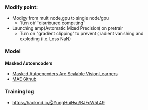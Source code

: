 
### Modify point:
- Modigy from multi node,gpu to single node/gpu
  - Turn off "distributed computing"  
- Launching amp(Automatic Mixed Precision) on pretrain 
  - Turn on "gradient clipping" to prevent gradient vanishing and exploding (i.e. Loss NaN)

### Model
#### Masked Autoencoders
- [Masked Autoencoders Are Scalable Vision Learners](https://arxiv.org/abs/2111.06377)
- [MAE Github](https://github.com/facebookresearch/mae)


### Training log
- https://hackmd.io/@YungHuiHsu/BJFcW5L49

